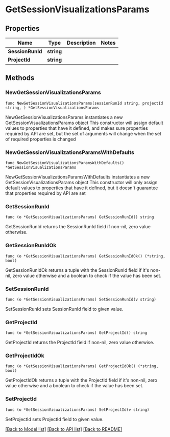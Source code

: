 # GetSessionVisualizationsParams

## Properties

Name | Type | Description | Notes
------------ | ------------- | ------------- | -------------
**SessionRunId** | **string** |  | 
**ProjectId** | **string** |  | 

## Methods

### NewGetSessionVisualizationsParams

`func NewGetSessionVisualizationsParams(sessionRunId string, projectId string, ) *GetSessionVisualizationsParams`

NewGetSessionVisualizationsParams instantiates a new GetSessionVisualizationsParams object
This constructor will assign default values to properties that have it defined,
and makes sure properties required by API are set, but the set of arguments
will change when the set of required properties is changed

### NewGetSessionVisualizationsParamsWithDefaults

`func NewGetSessionVisualizationsParamsWithDefaults() *GetSessionVisualizationsParams`

NewGetSessionVisualizationsParamsWithDefaults instantiates a new GetSessionVisualizationsParams object
This constructor will only assign default values to properties that have it defined,
but it doesn't guarantee that properties required by API are set

### GetSessionRunId

`func (o *GetSessionVisualizationsParams) GetSessionRunId() string`

GetSessionRunId returns the SessionRunId field if non-nil, zero value otherwise.

### GetSessionRunIdOk

`func (o *GetSessionVisualizationsParams) GetSessionRunIdOk() (*string, bool)`

GetSessionRunIdOk returns a tuple with the SessionRunId field if it's non-nil, zero value otherwise
and a boolean to check if the value has been set.

### SetSessionRunId

`func (o *GetSessionVisualizationsParams) SetSessionRunId(v string)`

SetSessionRunId sets SessionRunId field to given value.


### GetProjectId

`func (o *GetSessionVisualizationsParams) GetProjectId() string`

GetProjectId returns the ProjectId field if non-nil, zero value otherwise.

### GetProjectIdOk

`func (o *GetSessionVisualizationsParams) GetProjectIdOk() (*string, bool)`

GetProjectIdOk returns a tuple with the ProjectId field if it's non-nil, zero value otherwise
and a boolean to check if the value has been set.

### SetProjectId

`func (o *GetSessionVisualizationsParams) SetProjectId(v string)`

SetProjectId sets ProjectId field to given value.



[[Back to Model list]](../README.md#documentation-for-models) [[Back to API list]](../README.md#documentation-for-api-endpoints) [[Back to README]](../README.md)


